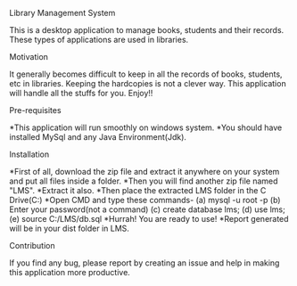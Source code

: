 Library Management System

This is a desktop application to manage books, students and their records. These types of applications are used in libraries.

Motivation

It generally becomes difficult to keep in all the records of books, students, etc in libraries. Keeping the hardcopies is not a clever way. This application will handle all the stuffs for you. Enjoy!!

Pre-requisites

*This application will run smoothly on windows system.
*You should have installed MySql and any Java Environment(Jdk).

Installation

*First of all, download the zip file and extract it anywhere on your system and put all files inside a folder.
*Then you will find another zip file named "LMS".
*Extract it also.
*Then place the extracted LMS folder in the C Drive(C:\)
*Open CMD and type these commands-   (a) mysql -u root -p 
				     (b) Enter your password(not a command)
				     (c) create database lms;
				     (d) use lms;
				     (e) source C:/LMS/db.sql
*Hurrah! You are ready to use!
*Report generated will be in your dist folder in LMS.

Contribution

If you find any bug, please report by creating an issue and help in making this application more productive.